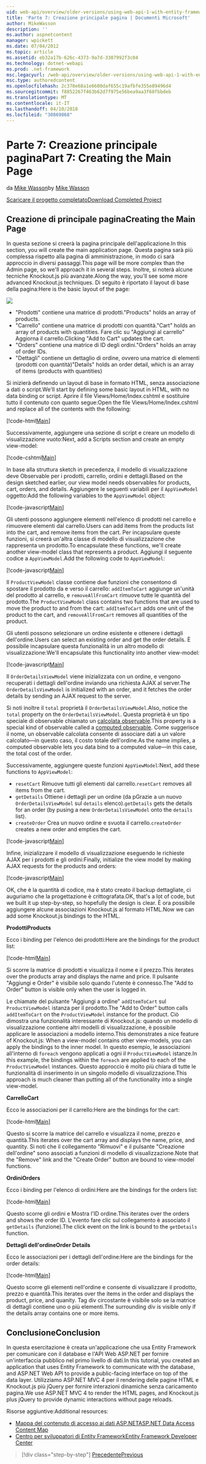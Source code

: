 ```yaml
---
uid: web-api/overview/older-versions/using-web-api-1-with-entity-framework-5/using-web-api-with-entity-framework-part-7
title: 'Parte 7: Creazione principale pagina | Documenti Microsoft'
author: MikeWasson
description: ''
ms.author: aspnetcontent
manager: wpickett
ms.date: 07/04/2012
ms.topic: article
ms.assetid: eb32a17b-626c-4373-9a7d-3387992f3c04
ms.technology: dotnet-webapi
ms.prod: .net-framework
msc.legacyurl: /web-api/overview/older-versions/using-web-api-1-with-entity-framework-5/using-web-api-with-entity-framework-part-7
msc.type: authoredcontent
ms.openlocfilehash: 2c378e68a1e6600daf655c19afbfe355e89496d4
ms.sourcegitcommit: f8852267f463b62d7f975e56bea9aa3f68fbbdeb
ms.translationtype: MT
ms.contentlocale: it-IT
ms.lasthandoff: 04/10/2018
ms.locfileid: "30869868"
---
```

<a name="part-7-creating-the-main-page"></a><span data-ttu-id="b6e8f-102">Parte 7: Creazione principale pagina</span><span class="sxs-lookup"><span data-stu-id="b6e8f-102">Part 7: Creating the Main Page</span></span>
====================
<span data-ttu-id="b6e8f-103">da [Mike Wasson](https://github.com/MikeWasson)</span><span class="sxs-lookup"><span data-stu-id="b6e8f-103">by [Mike Wasson](https://github.com/MikeWasson)</span></span>

[<span data-ttu-id="b6e8f-104">Scaricare il progetto completato</span><span class="sxs-lookup"><span data-stu-id="b6e8f-104">Download Completed Project</span></span>](http://code.msdn.microsoft.com/ASP-NET-Web-API-with-afa30545)

## <a name="creating-the-main-page"></a><span data-ttu-id="b6e8f-105">Creazione di principale pagina</span><span class="sxs-lookup"><span data-stu-id="b6e8f-105">Creating the Main Page</span></span>

<span data-ttu-id="b6e8f-106">In questa sezione si creerà la pagina principale dell'applicazione.</span><span class="sxs-lookup"><span data-stu-id="b6e8f-106">In this section, you will create the main application page.</span></span> <span data-ttu-id="b6e8f-107">Questa pagina sarà più complessa rispetto alla pagina di amministrazione, in modo ci sarà approccio in diversi passaggi.</span><span class="sxs-lookup"><span data-stu-id="b6e8f-107">This page will be more complex than the Admin page, so we'll approach it in several steps.</span></span> <span data-ttu-id="b6e8f-108">Inoltre, si noterà alcune tecniche Knockout.js più avanzate.</span><span class="sxs-lookup"><span data-stu-id="b6e8f-108">Along the way, you'll see some more advanced Knockout.js techniques.</span></span> <span data-ttu-id="b6e8f-109">Di seguito è riportato il layout di base della pagina:</span><span class="sxs-lookup"><span data-stu-id="b6e8f-109">Here is the basic layout of the page:</span></span>

![](using-web-api-with-entity-framework-part-7/_static/image1.png)

- <span data-ttu-id="b6e8f-110">"Prodotti" contiene una matrice di prodotti.</span><span class="sxs-lookup"><span data-stu-id="b6e8f-110">"Products" holds an array of products.</span></span>
- <span data-ttu-id="b6e8f-111">"Carrello" contiene una matrice di prodotti con quantità.</span><span class="sxs-lookup"><span data-stu-id="b6e8f-111">"Cart" holds an array of products with quantities.</span></span> <span data-ttu-id="b6e8f-112">Fare clic su "Aggiungi al carrello" Aggiorna il carrello.</span><span class="sxs-lookup"><span data-stu-id="b6e8f-112">Clicking "Add to Cart" updates the cart.</span></span>
- <span data-ttu-id="b6e8f-113">"Orders" contiene una matrice di ID degli ordini.</span><span class="sxs-lookup"><span data-stu-id="b6e8f-113">"Orders" holds an array of order IDs.</span></span>
- <span data-ttu-id="b6e8f-114">"Dettagli" contiene un dettaglio di ordine, ovvero una matrice di elementi (prodotti con quantità)</span><span class="sxs-lookup"><span data-stu-id="b6e8f-114">"Details" holds an order detail, which is an array of items (products with quantities)</span></span>

<span data-ttu-id="b6e8f-115">Si inizierà definendo un layout di base in formato HTML, senza associazione a dati o script.</span><span class="sxs-lookup"><span data-stu-id="b6e8f-115">We'll start by defining some basic layout in HTML, with no data binding or script.</span></span> <span data-ttu-id="b6e8f-116">Aprire il file Views/Home/Index.cshtml e sostituire tutto il contenuto con quanto segue:</span><span class="sxs-lookup"><span data-stu-id="b6e8f-116">Open the file Views/Home/Index.cshtml and replace all of the contents with the following:</span></span>

[!code-html[Main](using-web-api-with-entity-framework-part-7/samples/sample1.html)]

<span data-ttu-id="b6e8f-117">Successivamente, aggiungere una sezione di script e creare un modello di visualizzazione vuoto:</span><span class="sxs-lookup"><span data-stu-id="b6e8f-117">Next, add a Scripts section and create an empty view-model:</span></span>

[!code-cshtml[Main](using-web-api-with-entity-framework-part-7/samples/sample2.cshtml)]

<span data-ttu-id="b6e8f-118">In base alla struttura sketch in precedenza, il modello di visualizzazione deve Observable per i prodotti, carrello, ordini e dettagli.</span><span class="sxs-lookup"><span data-stu-id="b6e8f-118">Based on the design sketched earlier, our view model needs observables for products, cart, orders, and details.</span></span> <span data-ttu-id="b6e8f-119">Aggiungere le seguenti variabili per il `AppViewModel` oggetto:</span><span class="sxs-lookup"><span data-stu-id="b6e8f-119">Add the following variables to the `AppViewModel` object:</span></span>

[!code-javascript[Main](using-web-api-with-entity-framework-part-7/samples/sample3.js)]

<span data-ttu-id="b6e8f-120">Gli utenti possono aggiungere elementi nell'elenco di prodotti nel carrello e rimuovere elementi dal carrello.</span><span class="sxs-lookup"><span data-stu-id="b6e8f-120">Users can add items from the products list into the cart, and remove items from the cart.</span></span> <span data-ttu-id="b6e8f-121">Per incapsulare queste funzioni, si creerà un'altra classe di modello di visualizzazione che rappresenta un prodotto.</span><span class="sxs-lookup"><span data-stu-id="b6e8f-121">To encapsulate these functions, we'll create another view-model class that represents a product.</span></span> <span data-ttu-id="b6e8f-122">Aggiungi il seguente codice a `AppViewModel`.</span><span class="sxs-lookup"><span data-stu-id="b6e8f-122">Add the following code to `AppViewModel`:</span></span>

[!code-javascript[Main](using-web-api-with-entity-framework-part-7/samples/sample4.js?highlight=4)]

<span data-ttu-id="b6e8f-123">Il `ProductViewModel` classe contiene due funzioni che consentono di spostare il prodotto da e verso il carrello: `addItemToCart` aggiunge un'unità del prodotto al carrello, e `removeAllFromCart` rimuove tutte le quantità del prodotto.</span><span class="sxs-lookup"><span data-stu-id="b6e8f-123">The `ProductViewModel` class contains two functions that are used to move the product to and from the cart: `addItemToCart` adds one unit of the product to the cart, and `removeAllFromCart` removes all quantities of the product.</span></span>

<span data-ttu-id="b6e8f-124">Gli utenti possono selezionare un ordine esistente e ottenere i dettagli dell'ordine.</span><span class="sxs-lookup"><span data-stu-id="b6e8f-124">Users can select an existing order and get the order details.</span></span> <span data-ttu-id="b6e8f-125">È possibile incapsulare questa funzionalità in un altro modello di visualizzazione:</span><span class="sxs-lookup"><span data-stu-id="b6e8f-125">We'll encapsulate this functionality into another view-model:</span></span>

[!code-javascript[Main](using-web-api-with-entity-framework-part-7/samples/sample5.js?highlight=4)]

<span data-ttu-id="b6e8f-126">Il `OrderDetailsViewModel` viene inizializzata con un ordine, e vengono recuperati i dettagli dell'ordine inviando una richiesta AJAX al server.</span><span class="sxs-lookup"><span data-stu-id="b6e8f-126">The `OrderDetailsViewModel` is initialized with an order, and it fetches the order details by sending an AJAX request to the server.</span></span>

<span data-ttu-id="b6e8f-127">Si noti inoltre il `total` proprietà il `OrderDetailsViewModel`.</span><span class="sxs-lookup"><span data-stu-id="b6e8f-127">Also, notice the `total` property on the `OrderDetailsViewModel`.</span></span> <span data-ttu-id="b6e8f-128">Questa proprietà è un tipo speciale di observable chiamato un [calcolata observable](http://knockoutjs.com/documentation/computedObservables.html).</span><span class="sxs-lookup"><span data-stu-id="b6e8f-128">This property is a special kind of observable called a [computed observable](http://knockoutjs.com/documentation/computedObservables.html).</span></span> <span data-ttu-id="b6e8f-129">Come suggerisce il nome, un observable calcolata consente di associare dati a un valore calcolato&#8212;in questo caso, il costo totale dell'ordine.</span><span class="sxs-lookup"><span data-stu-id="b6e8f-129">As the name implies, a computed observable lets you data bind to a computed value&#8212;in this case, the total cost of the order.</span></span>

<span data-ttu-id="b6e8f-130">Successivamente, aggiungere queste funzioni `AppViewModel`:</span><span class="sxs-lookup"><span data-stu-id="b6e8f-130">Next, add these functions to `AppViewModel`:</span></span>

- <span data-ttu-id="b6e8f-131">`resetCart` Rimuove tutti gli elementi dal carrello.</span><span class="sxs-lookup"><span data-stu-id="b6e8f-131">`resetCart` removes all items from the cart.</span></span>
- <span data-ttu-id="b6e8f-132">`getDetails` Ottiene i dettagli per un ordine (da pGrazie a un nuovo `OrderDetailsViewModel` sul `details` elenco).</span><span class="sxs-lookup"><span data-stu-id="b6e8f-132">`getDetails` gets the details for an order (by pusing a new `OrderDetailsViewModel` onto the `details` list).</span></span>
- <span data-ttu-id="b6e8f-133">`createOrder` Crea un nuovo ordine e svuota il carrello.</span><span class="sxs-lookup"><span data-stu-id="b6e8f-133">`createOrder` creates a new order and empties the cart.</span></span>


[!code-javascript[Main](using-web-api-with-entity-framework-part-7/samples/sample6.js?highlight=4)]

<span data-ttu-id="b6e8f-134">Infine, inizializzare il modello di visualizzazione eseguendo le richieste AJAX per i prodotti e gli ordini:</span><span class="sxs-lookup"><span data-stu-id="b6e8f-134">Finally, initialize the view model by making AJAX requests for the products and orders:</span></span>

[!code-javascript[Main](using-web-api-with-entity-framework-part-7/samples/sample7.js)]

<span data-ttu-id="b6e8f-135">OK, che è la quantità di codice, ma è stato creato il backup dettagliate, ci auguriamo che la progettazione è crittografata.</span><span class="sxs-lookup"><span data-stu-id="b6e8f-135">OK, that's a lot of code, but we built it up step-by-step, so hopefully the design is clear.</span></span> <span data-ttu-id="b6e8f-136">È ora possibile aggiungere alcune associazioni Knockout.js al formato HTML.</span><span class="sxs-lookup"><span data-stu-id="b6e8f-136">Now we can add some Knockout.js bindings to the HTML.</span></span>

<span data-ttu-id="b6e8f-137">**Prodotti**</span><span class="sxs-lookup"><span data-stu-id="b6e8f-137">**Products**</span></span>

<span data-ttu-id="b6e8f-138">Ecco i binding per l'elenco dei prodotti:</span><span class="sxs-lookup"><span data-stu-id="b6e8f-138">Here are the bindings for the product list:</span></span>

[!code-html[Main](using-web-api-with-entity-framework-part-7/samples/sample8.html)]

<span data-ttu-id="b6e8f-139">Si scorre la matrice di prodotti e visualizza il nome e il prezzo.</span><span class="sxs-lookup"><span data-stu-id="b6e8f-139">This iterates over the products array and displays the name and price.</span></span> <span data-ttu-id="b6e8f-140">Il pulsante "Aggiungi e Order" è visibile solo quando l'utente è connesso.</span><span class="sxs-lookup"><span data-stu-id="b6e8f-140">The "Add to Order" button is visible only when the user is logged in.</span></span>

<span data-ttu-id="b6e8f-141">Le chiamate del pulsante "Aggiungi a ordine" `addItemToCart` sul `ProductViewModel` istanza per il prodotto.</span><span class="sxs-lookup"><span data-stu-id="b6e8f-141">The "Add to Order" button calls `addItemToCart` on the `ProductViewModel` instance for the product.</span></span> <span data-ttu-id="b6e8f-142">Ciò dimostra una funzionalità interessante di Knockout.js: quando un modello di visualizzazione contiene altri modelli di visualizzazione, è possibile applicare le associazioni a modello interno.</span><span class="sxs-lookup"><span data-stu-id="b6e8f-142">This demonstrates a nice feature of Knockout.js: When a view-model contains other view-models, you can apply the bindings to the inner model.</span></span> <span data-ttu-id="b6e8f-143">In questo esempio, le associazioni all'interno di `foreach` vengono applicati a ogni il `ProductViewModel` istanze.</span><span class="sxs-lookup"><span data-stu-id="b6e8f-143">In this example, the bindings within the `foreach` are applied to each of the `ProductViewModel` instances.</span></span> <span data-ttu-id="b6e8f-144">Questo approccio è molto più chiara di tutte le funzionalità di inserimento in un singolo modello di visualizzazione.</span><span class="sxs-lookup"><span data-stu-id="b6e8f-144">This approach is much cleaner than putting all of the functionality into a single view-model.</span></span>

<span data-ttu-id="b6e8f-145">**Carrello**</span><span class="sxs-lookup"><span data-stu-id="b6e8f-145">**Cart**</span></span>

<span data-ttu-id="b6e8f-146">Ecco le associazioni per il carrello:</span><span class="sxs-lookup"><span data-stu-id="b6e8f-146">Here are the bindings for the cart:</span></span>

[!code-html[Main](using-web-api-with-entity-framework-part-7/samples/sample9.html)]

<span data-ttu-id="b6e8f-147">Questo si scorre la matrice del carrello e visualizza il nome, prezzo e quantità.</span><span class="sxs-lookup"><span data-stu-id="b6e8f-147">This iterates over the cart array and displays the name, price, and quantity.</span></span> <span data-ttu-id="b6e8f-148">Si noti che il collegamento "Rimuovi" e il pulsante "Creazione dell'ordine" sono associati a funzioni di modello di visualizzazione.</span><span class="sxs-lookup"><span data-stu-id="b6e8f-148">Note that the "Remove" link and the "Create Order" button are bound to view-model functions.</span></span>

<span data-ttu-id="b6e8f-149">**Ordini**</span><span class="sxs-lookup"><span data-stu-id="b6e8f-149">**Orders**</span></span>

<span data-ttu-id="b6e8f-150">Ecco i binding per l'elenco di ordini:</span><span class="sxs-lookup"><span data-stu-id="b6e8f-150">Here are the bindings for the orders list:</span></span>

[!code-html[Main](using-web-api-with-entity-framework-part-7/samples/sample10.html)]

<span data-ttu-id="b6e8f-151">Questo scorre gli ordini e Mostra l'ID ordine.</span><span class="sxs-lookup"><span data-stu-id="b6e8f-151">This iterates over the orders and shows the order ID.</span></span> <span data-ttu-id="b6e8f-152">L'evento fare clic sul collegamento è associato il `getDetails` (funzione).</span><span class="sxs-lookup"><span data-stu-id="b6e8f-152">The click event on the link is bound to the `getDetails` function.</span></span>

<span data-ttu-id="b6e8f-153">**Dettagli dell'ordine**</span><span class="sxs-lookup"><span data-stu-id="b6e8f-153">**Order Details**</span></span>

<span data-ttu-id="b6e8f-154">Ecco le associazioni per i dettagli dell'ordine:</span><span class="sxs-lookup"><span data-stu-id="b6e8f-154">Here are the bindings for the order details:</span></span>

[!code-html[Main](using-web-api-with-entity-framework-part-7/samples/sample11.html)]

<span data-ttu-id="b6e8f-155">Questo scorre gli elementi nell'ordine e consente di visualizzare il prodotto, prezzo e quantità.</span><span class="sxs-lookup"><span data-stu-id="b6e8f-155">This iterates over the items in the order and displays the product, price, and quanity.</span></span> <span data-ttu-id="b6e8f-156">Tag div circostante è visibile solo se la matrice di dettagli contiene uno o più elementi.</span><span class="sxs-lookup"><span data-stu-id="b6e8f-156">The surrounding div is visible only if the details array contains one or more items.</span></span>

## <a name="conclusion"></a><span data-ttu-id="b6e8f-157">Conclusione</span><span class="sxs-lookup"><span data-stu-id="b6e8f-157">Conclusion</span></span>

<span data-ttu-id="b6e8f-158">In questa esercitazione è creata un'applicazione che usa Entity Framework per comunicare con il database e l'API Web ASP.NET per fornire un'interfaccia pubblico nel primo livello di dati.</span><span class="sxs-lookup"><span data-stu-id="b6e8f-158">In this tutorial, you created an application that uses Entity Framework to communicate with the database, and ASP.NET Web API to provide a public-facing interface on top of the data layer.</span></span> <span data-ttu-id="b6e8f-159">Utilizziamo ASP.NET MVC 4 per il rendering delle pagine HTML e Knockout.js più jQuery per fornire interazioni dinamiche senza caricamento pagina.</span><span class="sxs-lookup"><span data-stu-id="b6e8f-159">We use ASP.NET MVC 4 to render the HTML pages, and Knockout.js plus jQuery to provide dynamic interactions without page reloads.</span></span>

<span data-ttu-id="b6e8f-160">Risorse aggiuntive:</span><span class="sxs-lookup"><span data-stu-id="b6e8f-160">Additional resources:</span></span>

- [<span data-ttu-id="b6e8f-161">Mappa del contenuto di accesso ai dati ASP.NET</span><span class="sxs-lookup"><span data-stu-id="b6e8f-161">ASP.NET Data Access Content Map</span></span>](https://msdn.microsoft.com/library/6759sth4.aspx)
- [<span data-ttu-id="b6e8f-162">Centro per sviluppatori di Entity Framework</span><span class="sxs-lookup"><span data-stu-id="b6e8f-162">Entity Framework Developer Center</span></span>](https://msdn.microsoft.com/data/ef)

> [!div class="step-by-step"]
> [<span data-ttu-id="b6e8f-163">Precedente</span><span class="sxs-lookup"><span data-stu-id="b6e8f-163">Previous</span></span>](using-web-api-with-entity-framework-part-6.md)
